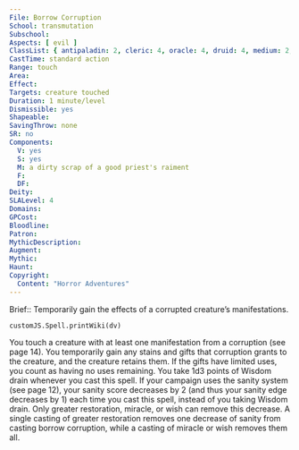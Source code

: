 ```yaml
---
File: Borrow Corruption
School: transmutation
Subschool: 
Aspects: [ evil ]
ClassList: { antipaladin: 2, cleric: 4, oracle: 4, druid: 4, medium: 2, occultist: 3, psychic: 4, shaman: 4, witch: 4 }
CastTime: standard action
Range: touch
Area: 
Effect: 
Targets: creature touched
Duration: 1 minute/level
Dismissible: yes
Shapeable: 
SavingThrow: none
SR: no
Components:
  V: yes
  S: yes
  M: a dirty scrap of a good priest's raiment
  F: 
  DF: 
Deity: 
SLALevel: 4
Domains: 
GPCost: 
Bloodline: 
Patron: 
MythicDescription: 
Augment: 
Mythic: 
Haunt: 
Copyright:
  Content: "Horror Adventures"
---
```

Brief:: Temporarily gain the effects of a corrupted creature’s manifestations.

```dataviewjs
customJS.Spell.printWiki(dv)
```

You touch a creature with at least one manifestation from a corruption (see page 14). You temporarily gain any stains and gifts that corruption grants to the creature, and the creature retains them. If the gifts have limited uses, you count as having no uses remaining. You take 1d3 points of Wisdom drain whenever you cast this spell.  If your campaign uses the sanity system (see page 12), your sanity score decreases by 2 (and thus your sanity edge decreases by 1) each time you cast this spell, instead of you taking Wisdom drain. Only greater restoration, miracle, or wish can remove this decrease. A single casting of greater restoration removes one decrease of sanity from casting borrow corruption, while a casting of miracle or wish removes them all.
